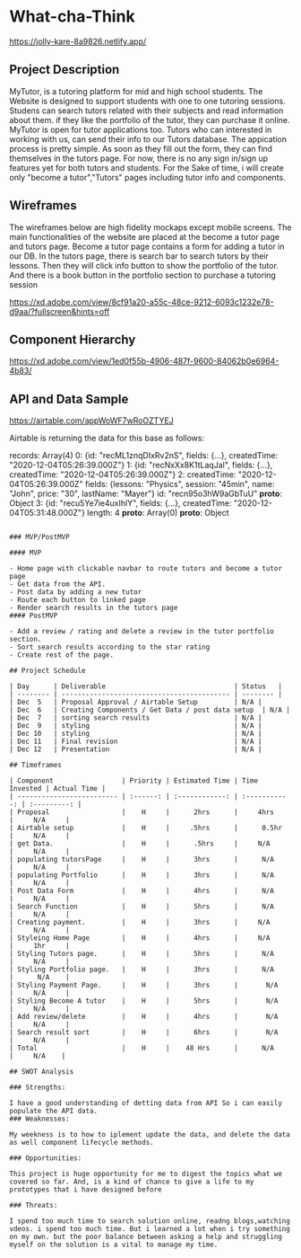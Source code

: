 # What-cha-Think

https://jolly-kare-8a9826.netlify.app/

## Project Description

MyTutor, is a tutoring platform for mid and high school students. The Website is designed to support students with one to one tutoring sessions. Studens can search tutors related with their subjects and read information about them. if they like the portfolio of the tutor, they can purchase it online. MyTutor is open for tutor applications too. Tutors who can interested in working with us, can send their info to our Tutors database. The appication process is pretty simple. As soon as they fill out the form, they can find themselves in the tutors page. For now, there is no any sign in/sign up features yet for both tutors and students. For the Sake of time, i will create only "become a tutor","Tutors" pages including tutor info and components. 

## Wireframes

The wireframes below are high fidelity mockaps except mobile screens. The main functionalities of the website are placed at the become a tutor page and tutors page. Become a tutor page contains a form for adding a tutor in our DB. In the tutors page, there is search bar to search tutors by their lessons. Then they will click info button to show the portfolio of the tutor. And there is a book button in the portfolio section to purchase a tutoring session

https://xd.adobe.com/view/8cf91a20-a55c-48ce-9212-6093c1232e78-d9aa/?fullscreen&hints=off

## Component Hierarchy

https://xd.adobe.com/view/1ed0f55b-4906-487f-9600-84062b0e6964-4b83/

## API and Data Sample

https://airtable.com/appWoWF7wRoOZTYEJ


Airtable is returning the data for this base as follows:

records: Array(4)
0: {id: "recML1znqDIxRv2nS", fields: {…}, createdTime: "2020-12-04T05:26:39.000Z"}
1: {id: "recNxXx8K1tLaqJal", fields: {…}, createdTime: "2020-12-04T05:26:39.000Z"}
2:
createdTime: "2020-12-04T05:26:39.000Z"
fields: {lessons: "Physics", session: "45min", name: "John", price: "30", lastName: "Mayer"}
id: "recn95o3hW9aGbTuU"
__proto__: Object
3: {id: "recu5Ye7ie4uxIhlY", fields: {…}, createdTime: "2020-12-04T05:31:48.000Z"}
length: 4
__proto__: Array(0)
__proto__: Object

```

### MVP/PostMVP

#### MVP

- Home page with clickable navbar to route tutors and become a tutor page
- Get data from the API.
- Post data by adding a new tutor
- Route each button to linked page
- Render search results in the tutors page
#### PostMVP

- Add a review / rating and delete a review in the tutor portfolio section.
- Sort search results according to the star rating
- Create rest of the page.

## Project Schedule

| Day      | Deliverable                                | Status   |
| -------- | ------------------------------------------ | -------- |
| Dec  5   | Proposal Approval / Airtable Setup         | N/A |
| Dec  6   | Creating Components / Get Data / post data setup  | N/A |
| Dec  7   | sorting search results                     | N/A |
| Dec  9   | styling                                    | N/A |
| Dec 10   | styling                                    | N/A |
| Dec 11   | Final revision                             | N/A |
| Dec 12   | Presentation                               | N/A |

## Timeframes

| Component                 | Priority | Estimated Time | Time Invested | Actual Time |
| ------------------------- | :------: | :------------: | :-----------: | :---------: |
| Proposal                  |    H     |      2hrs      |     4hrs      |     N/A     |
| Airtable setup            |    H     |     .5hrs      |      0.5hr    |     N/A     |
| get Data.                 |    H     |      .5hrs     |     N/A       |     N/A     |
| populating tutorsPage     |    H     |      3hrs      |      N/A      |     N/A     |
| populating Portfolio      |    H     |      3hrs      |      N/A      |     N/A     |
| Post Data Form            |    H     |      4hrs      |      N/A      |     N/A     |
| Search Function           |    H     |      5hrs      |      N/A      |     N/A     |
| Creating payment.         |    H     |      3hrs      |     N/A       |     N/A     |
| Styleing Home Page        |    H     |      4hrs      |     N/A       |     1hr     |
| Styling Tutors page.      |    H     |      5hrs      |      N/A      |     N/A     |
| Styling Portfolio page.   |    H     |      3hrs      |      N/A      |      N/A    |
| Styling Payment Page.     |    H     |      3hrs      |       N/A     |     N/A     |
| Styling Become A tutor    |    H     |      5hrs      |       N/A     |     N/A     |
| Add review/delete         |    H     |      4hrs      |       N/A     |     N/A     |
| Search result sort        |    H     |      6hrs      |       N/A     |     N/A     |
| Total                     |    H     |    48 Hrs      |      N/A      |     N/A    |

## SWOT Analysis

### Strengths:

I have a good understanding of detting data from API So i can easily populate the API data. 
### Weaknesses:

My weekness is to how to iplement update the data, and delete the data as well component lifecycle methods. 

### Opportunities:

This project is huge opportunity for me to digest the topics what we covered so far. And, is a kind of chance to give a life to my prototypes that i have designed before

### Threats:

I spend too much time to search solution online, readng blogs,watching vdeos. i spend too much time. But i learned a lot when i try something on my own. but the poor balance between asking a help and struggling myself on the solution is a vital to manage my time. 
